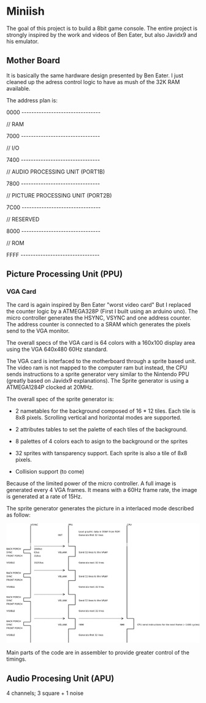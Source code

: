 # Miniish

The goal of this project is to build a 8bit game console. The entire project is
strongly inspired by the work and videos of Ben Eater, but also Javidx9 and his
emulator.

## Mother Board

It is basically the same hardware design presented by Ben Eater. I just cleaned
up the adress control logic to have as mush of the 32K RAM available.

The address plan is:

0000 --------------------------------

//   RAM

7000 --------------------------------

//   I/O

7400 --------------------------------

//   AUDIO PROCESSING UNIT (PORT1B)

7800 --------------------------------

//   PICTURE PROCESSING UNIT (PORT2B)

7C00 --------------------------------

//   RESERVED

8000 --------------------------------

//   ROM

FFFF --------------------------------

## Picture Processing Unit (PPU)

### VGA Card

The card is again inspired by Ben Eater "worst video card" But I replaced the
counter logic by a ATMEGA328P (First I built using an arduino uno). The micro
controller generates the HSYNC, VSYNC and one address counter. The address counter
is connected to a SRAM which generates the pixels send to the VGA monitor.

The overall specs of the VGA card is 64 colors with a 160x100 display area using
the VGA 640x480 60Hz standard.

The VGA card is interfaced to the motherboard through a sprite based unit. The
video ram is not mapped to the computer ram but instead, the CPU sends instructions
to a sprite generator very similar to the Nintendo PPU (greatly based on Javidx9
explanations). The Sprite generator is using a ATMEGA1284P clocked at 20MHz.

The overall spec of the sprite generator is:

* 2 nametables for the background composed of 16 * 12 tiles. Each tile is 8x8
pixels. Scrolling vertical and horizontal modes are supported.

* 2 attributes tables to set the palette of each tiles of the background.

* 8 palettes of 4 colors each to asign to the background or the sprites

* 32 sprites with tansparency support. Each sprite is also a tile of 8x8 pixels.

* Collision support (to come)

Because of the limited power of the micro controller. A full image is generated
every 4 VGA frames. It means with a 60Hz frame rate, the image is generated at a rate of 15Hz.

The sprite generator generates the picture in a interlaced mode described as follow:

![PPU signals](https://github.com/RomualdRousseau/Miniish/blob/main/Material/PPU%20signals.png)

Main parts of the code are in assembler to provide greater control of the timings.

## Audio Procesing Unit (APU)

4 channels; 3 square + 1 noise


